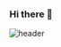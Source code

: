 ### Hi there 👋
![header](https://capsule-render.vercel.app/api?type=waving&height=300&color=gradient&text=Welcome%20-nl-JJ's%20Github&fontAlign=50&fontSize=49&fontAlignY=50&textBg=false)
<!--
**Juhyunn0/juhyunn0** is a ✨ _special_ ✨ repository because its `README.md` (this file) appears on your GitHub profile.



![header](https://capsule-render.vercel.app/api?type=waving&height=300&color=gradient&text=Welcome%20-nl-JJ's%20Github&fontAlign=50&fontSize=49&fontAlignY=50&textBg=false)
Here are some ideas to get you started:

- 🔭 I’m currently working on ...
- 🌱 I’m currently learning ...
- 👯 I’m looking to collaborate on ...
- 🤔 I’m looking for help with ...
- 💬 Ask me about ...
- 📫 How to reach me: ...
- 😄 Pronouns: ...
- ⚡ Fun fact: ...
-->
